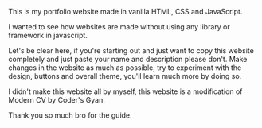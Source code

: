 This is my portfolio website made in vanilla HTML, CSS and JavaScript.

I wanted to see how websites are made without using any library or framework in javascript.

Let's be clear here, if you're starting out and just want to copy this website completely and just paste your name and description please don't. Make changes in the website as much as possible, try to experiment with the design, buttons and overall theme, you'll learn much more by doing so.

I didn't make this website all by myself, this website is a modification of Modern CV by Coder's Gyan.

Thank you so much bro for the guide.



